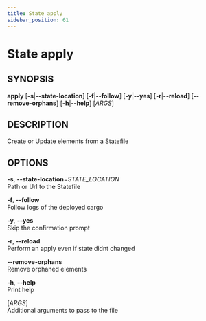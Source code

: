 ```yaml
---
title: State apply
sidebar_position: 61
---
```


# State apply

## SYNOPSIS

**apply** \[**-s**\|**--state-location**\] \[**-f**\|**--follow**\]
\[**-y**\|**--yes**\] \[**-r**\|**--reload**\] \[**--remove-orphans**\]
\[**-h**\|**--help**\] \[*ARGS*\]

## DESCRIPTION

Create or Update elements from a Statefile

## OPTIONS

**-s**, **--state-location**=*STATE_LOCATION*  
Path or Url to the Statefile

**-f**, **--follow**  
Follow logs of the deployed cargo

**-y**, **--yes**  
Skip the confirmation prompt

**-r**, **--reload**  
Perform an apply even if state didnt changed

**--remove-orphans**  
Remove orphaned elements

**-h**, **--help**  
Print help

\[*ARGS*\]  
Additional arguments to pass to the file
